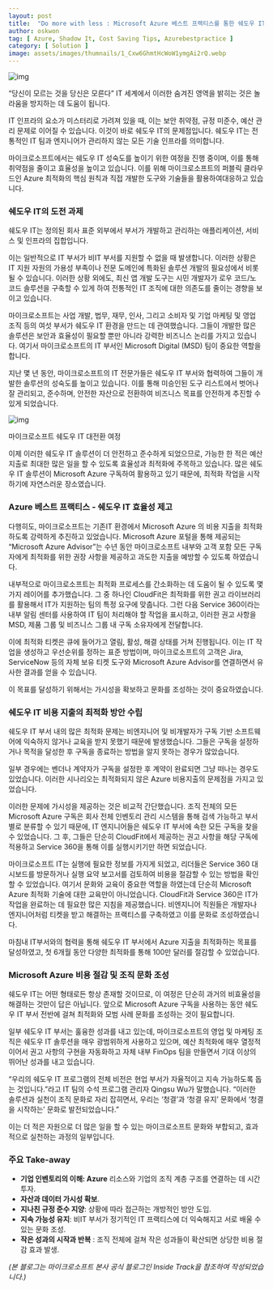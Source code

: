 ```yaml
---
layout: post
title:  "Do more with less : Microsoft Azure 베스트 프랙티스를 통한 쉐도우 IT 최적화"
author: oskwon
tag: [ Azure, Shadow It, Cost Saving Tips, Azurebestpractice ]
category: [ Solution ]
image: assets/images/thumnails/1_Cxw6GhmtHcWoW1ymgAi2rQ.webp
---
```


![img](https://cdn-images-1.medium.com/max/1200/1*Uf3ukksWUNG4MTPHaNaQLg.png)

“당신이 모르는 것을 당신은 모른다” IT 세계에서 이러한 숨겨진 영역을 밝히는 것은 놀라움을 방지하는 데 도움이 됩니다.

IT 인프라의 요소가 미스터리로 가려져 있을 때, 이는 보안 취약점, 규정 미준수, 예산 관리 문제로 이어질 수 있습니다. 이것이 바로 쉐도우 IT의 문제점입니다. 쉐도우 IT는 전통적인 IT 팀과 엔지니어가 관리하지 않는 모든 기술 인프라를 의미합니다.

마이크로소프트에서는 쉐도우 IT 성숙도를 높이기 위한 여정을 진행 중이며, 이를 통해 취약점을 줄이고 효율성을 높이고 있습니다. 이를 위해 마이크로소프트의 퍼블릭 클라우드인 Azure 최적화의 핵심 원칙과 직접 개발한 도구와 기술들을 활용하여대응하고 있습니다.

### **쉐도우 IT의 도전 과제**

쉐도우 IT는 정의된 회사 표준 외부에서 부서가 개발하고 관리하는 애플리케이션, 서비스 및 인프라의 집합입니다.

이는 일반적으로 IT 부서가 비IT 부서를 지원할 수 없을 때 발생합니다. 이러한 상황은 IT 지원 자원의 가용성 부족이나 전문 도메인에 특화된 솔루션 개발의 필요성에서 비롯될 수 있습니다. 이러한 상황 외에도, 최신 앱 개발 도구는 시민 개발자가 로우 코드/노 코드 솔루션을 구축할 수 있게 하여 전통적인 IT 조직에 대한 의존도를 줄이는 경향을 보이고 있습니다.

마이크로소프트는 사업 개발, 법무, 재무, 인사, 그리고 소비자 및 기업 마케팅 및 영업 조직 등의 여섯 부서가 쉐도우 IT 환경을 만드는 데 관여했습니다. 그들이 개발한 많은 솔루션은 보안과 효율성이 필요할 뿐만 아니라 강력한 비즈니스 논리를 가지고 있습니다. 여기서 마이크로소프트의 IT 부서인 Microsoft Digital (MSD) 팀이 중요한 역할을 합니다.

지난 몇 년 동안, 마이크로소프트의 IT 전문가들은 쉐도우 IT 부서와 협력하여 그들이 개발한 솔루션의 성숙도를 높이고 있습니다. 이를 통해 미승인된 도구 리스트에서 벗어나 잘 관리되고, 준수하며, 안전한 자산으로 전환하여 비즈니스 목표를 안전하게 추진할 수 있게 되었습니다.

![img](https://cdn-images-1.medium.com/max/1200/1*Cxw6GhmtHcWoW1ymgAi2rQ.png)

마이크로소프트 쉐도우 IT 대전환 여정

이제 이러한 쉐도우 IT 솔루션이 더 안전하고 준수하게 되었으므로, 가능한 한 적은 예산 지출로 최대한 많은 일을 할 수 있도록 효율성과 최적화에 주목하고 있습니다. 많은 쉐도우 IT 솔루션이 Microsoft Azure 구독하여 활용하고 있기 때문에, 최적화 작업을 시작하기에 자연스러운 장소였습니다.

### **Azure 베스트 프랙티스 - 쉐도우 IT 효율성 제고**

다행히도, 마이크로소프트는 기존IT 환경에서 Microsoft Azure 의 비용 지출을 최적화하도록 강력하게 추진하고 있었습니다. Microsoft Azure 포털을 통해 제공되는 “Microsoft Azure Advisor”는 수년 동안 마이크로소프트 내부와 고객 포함 모든 구독자에게 최적화를 위한 권장 사항을 제공하고 과도한 지출을 예방할 수 있도록 하였습니다.

내부적으로 마이크로소프트는 최적화 프로세스를 간소화하는 데 도움이 될 수 있도록 몇가지 레이어를 추가했습니다. 그 중 하나인 CloudFit은 최적화를 위한 권고 라이브러리를 활용해서 IT가 지원하는 팀의 특정 요구에 맞춥니다. 그런 다음 Service 360이라는 내부 알림 센터를 사용하여 IT 팀이 처리해야 할 작업을 표시하고, 이러한 권고 사항을 MSD, 제품 그룹 및 비즈니스 그룹 내 구독 소유자에게 전달합니다.

이에 최적화 티켓은 큐에 들어가고 열림, 활성, 해결 상태를 거쳐 진행됩니다. 이는 IT 작업을 생성하고 우선순위를 정하는 표준 방법이며, 마이크로소프트의 고객은 Jira, ServiceNow 등의 자체 보유 티켓 도구와 Microsoft Azure Advisor를 연결하면서 유사한 결과를 얻을 수 있습니다.

이 목표를 달성하기 위해서는 가시성을 확보하고 문화를 조성하는 것이 중요하였습니다.

### **쉐도우 IT 비용 지출의 최적화 방안 수립**

쉐도우 IT 부서 내의 많은 최적화 문제는 비엔지니어 및 비개발자가 구독 기반 소프트웨어에 익숙하지 않거나 교육을 받지 못했기 때문에 발생했습니다. 그들은 구독을 설정하거나 목적을 달성한 후 구독을 종료하는 방법을 알지 못하는 경우가 많았습니다.

일부 경우에는 벤더나 계약자가 구독을 설정한 후 계약이 완료되면 그냥 떠나는 경우도 있었습니다. 이러한 시나리오는 최적화되지 않은 Azure 비용지출의 문제점을 가지고 있었습니다.

이러한 문제에 가시성을 제공하는 것은 비교적 간단했습니다. 조직 전체의 모든 Microsoft Azure 구독은 회사 전체 인벤토리 관리 시스템을 통해 검색 가능하고 부서별로 분류할 수 있기 때문에, IT 엔지니어들은 쉐도우 IT 부서에 속한 모든 구독을 찾을 수 있었습니다. 그 후, 그들은 단순히 CloudFit에서 제공하는 권고 사항을 해당 구독에 적용하고 Service 360을 통해 이를 실행시키기만 하면 되었습니다.

마이크로소프트 IT는 실행에 필요한 정보를 가지게 되었고, 리더들은 Service 360 대시보드를 방문하거나 실행 요약 보고서를 검토하여 비용을 절감할 수 있는 방법을 확인할 수 있었습니다. 여기서 문화와 교육이 중요한 역할을 하였는데 단순히 Microsoft Azure 최적화 기술에 대한 교육만이 아니었습니다. CloudFit과 Service 360은 IT가 작업을 완료하는 데 필요한 많은 지침을 제공했습니다. 비엔지니어 직원들은 개발자나 엔지니어처럼 티켓을 받고 해결하는 프랙티스를 구축하였고 이를 문화로 조성하였습니다.

마침내 IT부서와의 협력을 통해 쉐도우 IT 부서에서 Azure 지출을 최적화하는 목표를 달성하였고, 첫 6개월 동안 다양한 최적화를 통해 100만 달러를 절감할 수 있었습니다.

### **Microsoft Azure 비용 절감 및 조직 문화 조성**

쉐도우 IT는 어떤 형태로든 항상 존재할 것이므로, 이 여정은 단순히 과거의 비효율성을 해결하는 것만이 답은 아닙니다. 앞으로 Microsoft Azure 구독을 사용하는 동안 쉐도우 IT 부서 전반에 걸쳐 최적화와 모범 사례 문화를 조성하는 것이 필요합니다.

일부 쉐도우 IT 부서는 훌융한 성과를 내고 있는데, 마이크로소프트의 영업 및 마케팅 조직은 쉐도우 IT 솔루션을 매우 광범위하게 사용하고 있으며, 예산 최적화에 매우 열정적이어서 권고 사항의 구현을 자동화하고 자체 내부 FinOps 팀을 만들면서 기대 이상의 뛰어난 성과를 내고 있습니다.

“우리의 쉐도우 IT 프로그램의 전체 비전은 현업 부서가 자율적이고 지속 가능하도록 돕는 것입니다.”라고 IT 팀의 수석 프로그램 관리자 Qingsu Wu가 말했습니다. “이러한 솔루션과 실천이 조직 문화로 자리 잡히면서, 우리는 ‘청결’과 ‘청결 유지’ 문화에서 ‘청결을 시작하는’ 문화로 발전되었습니다.”

이는 더 적은 자원으로 더 많은 일을 할 수 있는 마이크로소프트 문화와 부합되고, 효과적으로 실천하는 과정의 일부입니다.

### **주요 Take-away**

- **기업 인벤토리의 이해: Azure** 리소스와 기업의 조직 계층 구조를 연결하는 데 시간 투자.
- **자산과 데이터 가시성 확보**.
- **지나친 규정 준수 지양**: 상황에 따라 접근하는 개방적인 방안 도입.
- **지속 가능성 유지**: 비IT 부서가 정기적인 IT 프랙티스에 더 익숙해지고 서로 배울 수 있는 문화 조성.
- **작은 성과의 시작과 반복** : 조직 전체에 걸쳐 작은 성과들이 확산되면 상당한 비용 절감 효과 발생.

*(본 블로그는 마이크로소프트 본사 공식 블로그인 Inside Track을 참조하여 작성되었습니다.)*